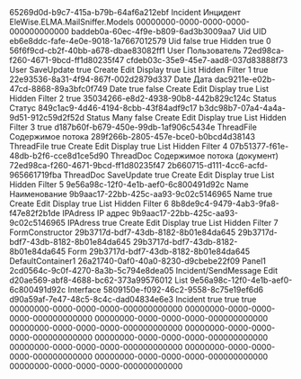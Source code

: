 ﻿<?xml version="1.0" encoding="utf-8"?>
<Entity xmlns:xsi="http://www.w3.org/2001/XMLSchema-instance" xmlns:xsd="http://www.w3.org/2001/XMLSchema">
  <Uid>65269d0d-b9c7-415a-b79b-64af6a212ebf</Uid>
  <Name>Incident</Name>
  <DisplayName>Инцидент</DisplayName>
  <Namespace>EleWise.ELMA.MailSniffer.Models</Namespace>
  <BaseClassUid>00000000-0000-0000-0000-000000000000</BaseClassUid>
  <Properties>
    <PropertyMetadata xsi:type="EntityPropertyMetadata">
      <Uid>baddeb0a-60ec-4f9e-b809-6ad3b3009aa7</Uid>
      <Name>Uid</Name>
      <DisplayName>UID</DisplayName>
      <TypeUid>eb6e8ddc-fafe-4e0e-9018-1a7667012579</TypeUid>
      <Settings xsi:type="GuidSettings">
        <FieldName>Uid</FieldName>
      </Settings>
      <Nullable>false</Nullable>
      <IsSystem>true</IsSystem>
      <ViewSettings>
        <Attributes>
          <ViewAttribute>
            <Visibility>Hidden</Visibility>
            <ReadOnly>true</ReadOnly>
          </ViewAttribute>
        </Attributes>
      </ViewSettings>
      <Order>0</Order>
    </PropertyMetadata>
    <PropertyMetadata xsi:type="EntityPropertyMetadata">
      <Uid>56f6f9cd-cb2f-40bb-a678-dbae83082ff1</Uid>
      <Name>User</Name>
      <DisplayName>Пользователь</DisplayName>
      <TypeUid>72ed98ca-f260-4671-9bcd-ff1d80235f47</TypeUid>
      <SubTypeUid>cfdeb03c-35e9-45e7-aad8-037d83888f73</SubTypeUid>
      <Settings xsi:type="EntityUserSettings">
        <FieldName>User</FieldName>
        <CascadeMode>SaveUpdate</CascadeMode>
      </Settings>
      <Nullable>true</Nullable>
      <ViewSettings>
        <Attributes>
          <ViewAttribute>
            <ViewType>Create</ViewType>
          </ViewAttribute>
          <ViewAttribute>
            <ViewType>Edit</ViewType>
          </ViewAttribute>
          <ViewAttribute>
            <ViewType>Display</ViewType>
            <ReadOnly>true</ReadOnly>
          </ViewAttribute>
          <ViewAttribute>
            <ViewType>List</ViewType>
            <Visibility>Hidden</Visibility>
          </ViewAttribute>
          <ViewAttribute>
            <ViewType>Filter</ViewType>
          </ViewAttribute>
        </Attributes>
      </ViewSettings>
      <Order>1</Order>
      <Filterable>true</Filterable>
    </PropertyMetadata>
    <PropertyMetadata xsi:type="EntityPropertyMetadata">
      <Uid>22e93536-8a31-4f94-867f-002d2879d337</Uid>
      <Name>Date</Name>
      <DisplayName>Дата</DisplayName>
      <TypeUid>dac9211e-e02b-47cd-8868-89a3bfc0f749</TypeUid>
      <Settings xsi:type="DateTimeSettings">
        <FieldName>Date</FieldName>
        <RelativeInFilter>true</RelativeInFilter>
      </Settings>
      <Nullable>false</Nullable>
      <ViewSettings>
        <Attributes>
          <ViewAttribute>
            <ViewType>Create</ViewType>
          </ViewAttribute>
          <ViewAttribute>
            <ViewType>Edit</ViewType>
          </ViewAttribute>
          <ViewAttribute>
            <ViewType>Display</ViewType>
            <ReadOnly>true</ReadOnly>
          </ViewAttribute>
          <ViewAttribute>
            <ViewType>List</ViewType>
            <Visibility>Hidden</Visibility>
          </ViewAttribute>
          <ViewAttribute>
            <ViewType>Filter</ViewType>
          </ViewAttribute>
        </Attributes>
      </ViewSettings>
      <Order>2</Order>
      <Filterable>true</Filterable>
    </PropertyMetadata>
    <PropertyMetadata xsi:type="EntityPropertyMetadata">
      <Uid>35034266-e8d2-4938-90b8-442b829c124c</Uid>
      <Name>Status</Name>
      <DisplayName>Статус</DisplayName>
      <TypeUid>849c1ac9-4d46-4194-8cbb-43f84adf9c17</TypeUid>
      <SubTypeUid>b3dc98b7-07a4-4a4a-9d51-912c59d2f52d</SubTypeUid>
      <Settings xsi:type="EnumSettings">
        <FieldName>Status</FieldName>
        <RelationType>Many</RelationType>
      </Settings>
      <Nullable>false</Nullable>
      <ViewSettings>
        <Attributes>
          <ViewAttribute>
            <ViewType>Create</ViewType>
          </ViewAttribute>
          <ViewAttribute>
            <ViewType>Edit</ViewType>
          </ViewAttribute>
          <ViewAttribute>
            <ViewType>Display</ViewType>
            <ReadOnly>true</ReadOnly>
          </ViewAttribute>
          <ViewAttribute>
            <ViewType>List</ViewType>
            <Visibility>Hidden</Visibility>
          </ViewAttribute>
          <ViewAttribute>
            <ViewType>Filter</ViewType>
          </ViewAttribute>
        </Attributes>
      </ViewSettings>
      <Order>3</Order>
      <Filterable>true</Filterable>
    </PropertyMetadata>
    <PropertyMetadata xsi:type="EntityPropertyMetadata">
      <Uid>d187b60f-b679-450e-99db-1af906c5434e</Uid>
      <Name>ThreadFile</Name>
      <DisplayName>Содержимое потока</DisplayName>
      <TypeUid>289f266b-2805-457e-bce0-b0bcd4d38143</TypeUid>
      <Settings xsi:type="BinaryFileSettings">
        <FieldName>ThreadFile</FieldName>
      </Settings>
      <Nullable>true</Nullable>
      <ViewSettings>
        <Attributes>
          <ViewAttribute>
            <ViewType>Create</ViewType>
          </ViewAttribute>
          <ViewAttribute>
            <ViewType>Edit</ViewType>
          </ViewAttribute>
          <ViewAttribute>
            <ViewType>Display</ViewType>
            <ReadOnly>true</ReadOnly>
          </ViewAttribute>
          <ViewAttribute>
            <ViewType>List</ViewType>
            <Visibility>Hidden</Visibility>
          </ViewAttribute>
          <ViewAttribute>
            <ViewType>Filter</ViewType>
          </ViewAttribute>
        </Attributes>
      </ViewSettings>
      <Order>4</Order>
    </PropertyMetadata>
    <PropertyMetadata xsi:type="EntityPropertyMetadata">
      <Uid>07b51377-f61e-48db-b2f6-cce8d1ce5d90</Uid>
      <Name>ThreadDoc</Name>
      <DisplayName>Содержимое потока (документ)</DisplayName>
      <TypeUid>72ed98ca-f260-4671-9bcd-ff1d80235f47</TypeUid>
      <SubTypeUid>2b660715-d111-4cc6-acfd-965661719fba</SubTypeUid>
      <Settings xsi:type="EntitySettings">
        <FieldName>ThreadDoc</FieldName>
        <CascadeMode>SaveUpdate</CascadeMode>
      </Settings>
      <Nullable>true</Nullable>
      <ViewSettings>
        <Attributes>
          <ViewAttribute>
            <ViewType>Create</ViewType>
          </ViewAttribute>
          <ViewAttribute>
            <ViewType>Edit</ViewType>
          </ViewAttribute>
          <ViewAttribute>
            <ViewType>Display</ViewType>
            <ReadOnly>true</ReadOnly>
          </ViewAttribute>
          <ViewAttribute>
            <ViewType>List</ViewType>
            <Visibility>Hidden</Visibility>
          </ViewAttribute>
          <ViewAttribute>
            <ViewType>Filter</ViewType>
          </ViewAttribute>
        </Attributes>
      </ViewSettings>
      <Order>5</Order>
    </PropertyMetadata>
    <PropertyMetadata xsi:type="EntityPropertyMetadata">
      <Uid>9e56a98c-12f0-4e1b-aef0-6c800491d92c</Uid>
      <Name>Name</Name>
      <DisplayName>Наименование</DisplayName>
      <TypeUid>9b9aac17-22bb-425c-aa93-9c02c5146965</TypeUid>
      <Settings xsi:type="StringSettings">
        <FieldName>Name</FieldName>
      </Settings>
      <Nullable>true</Nullable>
      <ViewSettings>
        <Attributes>
          <ViewAttribute>
            <ViewType>Create</ViewType>
          </ViewAttribute>
          <ViewAttribute>
            <ViewType>Edit</ViewType>
          </ViewAttribute>
          <ViewAttribute>
            <ViewType>Display</ViewType>
            <ReadOnly>true</ReadOnly>
          </ViewAttribute>
          <ViewAttribute>
            <ViewType>List</ViewType>
            <Visibility>Hidden</Visibility>
          </ViewAttribute>
          <ViewAttribute>
            <ViewType>Filter</ViewType>
          </ViewAttribute>
        </Attributes>
      </ViewSettings>
      <Order>6</Order>
    </PropertyMetadata>
    <PropertyMetadata xsi:type="EntityPropertyMetadata">
      <Uid>8b8de9c4-9479-4ab3-9fa8-f47e82f2b1de</Uid>
      <Name>IPAdress</Name>
      <DisplayName>IP адрес</DisplayName>
      <TypeUid>9b9aac17-22bb-425c-aa93-9c02c5146965</TypeUid>
      <Settings xsi:type="StringSettings">
        <FieldName>IPAdress</FieldName>
      </Settings>
      <Nullable>true</Nullable>
      <ViewSettings>
        <Attributes>
          <ViewAttribute>
            <ViewType>Create</ViewType>
          </ViewAttribute>
          <ViewAttribute>
            <ViewType>Edit</ViewType>
          </ViewAttribute>
          <ViewAttribute>
            <ViewType>Display</ViewType>
            <ReadOnly>true</ReadOnly>
          </ViewAttribute>
          <ViewAttribute>
            <ViewType>List</ViewType>
            <Visibility>Hidden</Visibility>
          </ViewAttribute>
          <ViewAttribute>
            <ViewType>Filter</ViewType>
          </ViewAttribute>
        </Attributes>
      </ViewSettings>
      <Order>7</Order>
    </PropertyMetadata>
  </Properties>
  <PropertiesDiffContainer />
  <FormsScheme>FormConstructor</FormsScheme>
  <DefaultForms>
    <CreateUid>29b3717d-bdf7-43db-8182-8b01e84da645</CreateUid>
    <EditUid>29b3717d-bdf7-43db-8182-8b01e84da645</EditUid>
    <DisplayUid>29b3717d-bdf7-43db-8182-8b01e84da645</DisplayUid>
    <ActionGuids />
    <FormSettings />
  </DefaultForms>
  <Forms>
    <FormViewItem>
      <Name>Form</Name>
      <Uid>29b3717d-bdf7-43db-8182-8b01e84da645</Uid>
      <Items>
        <ViewItem xsi:type="DefaultContainerViewItem">
          <Name>DefaultContainer1</Name>
          <Uid>26a21740-0af0-40a0-8230-d9cbebe22f09</Uid>
        </ViewItem>
        <RootViewItem xsi:type="PanelViewItem">
          <Name>Panel1</Name>
          <Uid>2cd0564c-9c0f-4270-8a3b-5c794e8dea05</Uid>
          <Caption />
          <Style>None</Style>
          <CustomViewName>Incident/SendMessage</CustomViewName>
        </RootViewItem>
      </Items>
      <DisplayName>Edit</DisplayName>
    </FormViewItem>
  </Forms>
  <FormTransformations />
  <FormViews />
  <TableViews>
    <TableView>
      <Uid>d20ae569-abf8-4688-bc62-373a99576012</Uid>
      <ViewType>List</ViewType>
      <SortDescriptors />
      <GroupDescriptors />
    </TableView>
  </TableViews>
  <TitlePropertyUid>9e56a98c-12f0-4e1b-aef0-6c800491d92c</TitlePropertyUid>
  <Type>Interface</Type>
  <ImplementationUid>5809150e-f092-46c2-9558-8c75e19ef6d6</ImplementationUid>
  <IdTypeUid>d90a59af-7e47-48c5-8c4c-dad04834e6e3</IdTypeUid>
  <TableName>Incident</TableName>
  <IsSoftDeletable>true</IsSoftDeletable>
  <ShowInCatalogList>true</ShowInCatalogList>
  <Filterable>true</Filterable>
  <ParentPropertyUid>00000000-0000-0000-0000-000000000000</ParentPropertyUid>
  <IsGroupPropertyUid>00000000-0000-0000-0000-000000000000</IsGroupPropertyUid>
  <Filter>
    <Uid>00000000-0000-0000-0000-000000000000</Uid>
    <BaseClassUid>00000000-0000-0000-0000-000000000000</BaseClassUid>
    <Properties />
    <PropertiesDiffContainer />
    <DefaultForms>
      <CreateUid>00000000-0000-0000-0000-000000000000</CreateUid>
      <EditUid>00000000-0000-0000-0000-000000000000</EditUid>
      <DisplayUid>00000000-0000-0000-0000-000000000000</DisplayUid>
      <ActionGuids />
      <FormSettings />
    </DefaultForms>
    <Forms />
    <FormTransformations />
    <FormViews />
    <TableViews />
    <TitlePropertyUid>00000000-0000-0000-0000-000000000000</TitlePropertyUid>
  </Filter>
  <ImplementedExtensionUids />
  <Actions>
    <Uid>00000000-0000-0000-0000-000000000000</Uid>
    <BaseTypeUid>00000000-0000-0000-0000-000000000000</BaseTypeUid>
    <Values />
  </Actions>
  <TableParts />
</Entity>